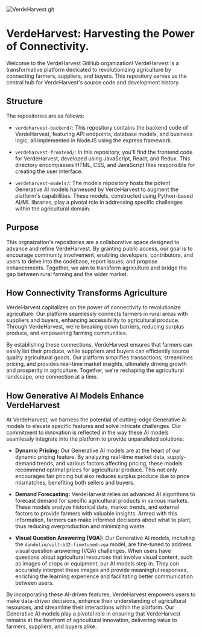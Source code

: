 ![VerdeHarvest git](https://github.com/VerdeHarvest/.github/assets/59466195/1779d95d-c2cc-489d-a448-991c90d73424)

# VerdeHarvest: Harvesting the Power of Connectivity.

Welcome to the VerdeHarvest GitHub organization! VerdeHarvest is a transformative platform dedicated to revolutionizing agriculture by connecting farmers, suppliers, and buyers. This repository serves as the central hub for VerdeHarvest's source code and development history.

## Structure
The repositories are as follows:

- `verdeharvest-backend/`: This repository contains the backend code of VerdeHarvest, featuring API endpoints, database models, and business logic, all implemented in NodeJS using the express framework.

- `verdeharvest-frontend/`: In this repository, you'll find the frontend code for VerdeHarvest, developed using JavaScript, React, and Redux. This directory encompasses HTML, CSS, and JavaScript files responsible for creating the user interface.

- `verdeharvest-models/`: The models repository hosts the potent Generative AI models harnessed by VerdeHarvest to augment the platform's capabilities. These models, constructed using Python-based AI/ML libraries, play a pivotal role in addressing specific challenges within the agricultural domain.

## Purpose
This orgnaization's repositories are a collaborative space designed to advance and refine VerdeHarvest. By granting public access, our goal is to encourage community involvement, enabling developers, contributors, and users to delve into the codebase, report issues, and propose enhancements. Together, we aim to transform agriculture and bridge the gap between rural farming and the wider market.

## How Connectivity Transforms Agriculture
VerdeHarvest capitalizes on the power of connectivity to revolutionize agriculture. Our platform seamlessly connects farmers in rural areas with suppliers and buyers, enhancing accessibility to agricultural produce. Through VerdeHarvest, we're breaking down barriers, reducing surplus produce, and empowering farming communities.

By establishing these connections, VerdeHarvest ensures that farmers can easily list their produce, while suppliers and buyers can efficiently source quality agricultural goods. Our platform simplifies transactions, streamlines pricing, and provides real-time market insights, ultimately driving growth and prosperity in agriculture. Together, we're reshaping the agricultural landscape, one connection at a time.


## How Generative AI Models Enhance VerdeHarvest
At VerdeHarvest, we harness the potential of cutting-edge Generative AI models to elevate specific features and solve intricate challenges. Our commitment to innovation is reflected in the way these AI models seamlessly integrate into the platform to provide unparalleled solutions:

- <b>Dynamic Pricing:</b> Our Generative AI models are at the heart of our dynamic pricing feature. By analyzing real-time market data, supply-demand trends, and various factors affecting pricing, these models recommend optimal prices for agricultural produce. This not only encourages fair pricing but also reduces surplus produce due to price mismatches, benefiting both sellers and buyers.

- <b>Demand Forecasting:</b> VerdeHarvest relies on advanced AI algorithms to forecast demand for specific agricultural products in various markets. These models analyze historical data, market trends, and external factors to provide farmers with valuable insights. Armed with this information, farmers can make informed decisions about what to plant, thus reducing overproduction and minimizing waste.

- <b>Visual Question Answering (VQA):</b> Our Generative AI models, including the `dandelin/vilt-b32-finetuned-vqa` model, are fine-tuned to address visual question answering (VQA) challenges. When users have questions about agricultural resources that involve visual content, such as images of crops or equipment, our AI models step in. They can accurately interpret these images and provide meaningful responses, enriching the learning experience and facilitating better communication between users.

By incorporating these AI-driven features, VerdeHarvest empowers users to make data-driven decisions, enhance their understanding of agricultural resources, and streamline their interactions within the platform. Our Generative AI models play a pivotal role in ensuring that VerdeHarvest remains at the forefront of agricultural innovation, delivering value to farmers, suppliers, and buyers alike.